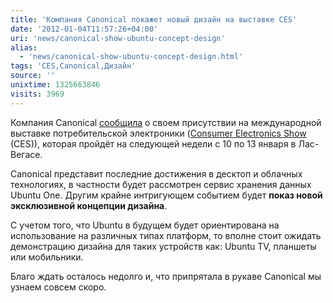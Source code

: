 ```yaml
---
title: 'Компания Canonical покажет новый дизайн на выставке CES'
date: '2012-01-04T11:57:26+04:00'
uri: 'news/canonical-show-ubuntu-concept-design'
alias: 
  - 'news/canonical-show-ubuntu-concept-design.html'
tags: 'CES,Canonical,Дизайн'
source: ''
unixtime: 1325663846
visits: 3969
---
```

Компания Canonical [сообщила](http://blog.canonical.com/2012/01/03/canonical-at-ces-las-vegas-10th-13th-january/) о своем присутствии на международной выставке потребительской электроники ([Consumer Electronics Show](http://www.google.ru/url?sa=t&rct=j&q=ces&source=web&cd=3&ved=0CEkQFjAC&url=http%3A%2F%2Fru.wikipedia.org%2Fwiki%2FConsumer_Electronics_Show&ei=xQYET5n-JIW0-QbDhvHNAQ&usg=AFQjCNH81qoUkr83LoZWF-EdN3mkLUunzw&sig2=JxDwwPTo5nLmJxlG1PfGyA&cad=rja) (CES)), которая пройдёт на следующей недели с 10 по 13 января в Лас-Вегасе.

Canonical представит последние достижения в десктоп и облачных технологиях, в частности будет рассмотрен сервис хранения данных Ubuntu One. Другим крайне интригующем событием будет **показ новой эксклюзивной концепции дизайна**.

С учетом того, что Ubuntu в будущем будет ориентирована на использование на различных типах платформ, то вполне стоит ожидать демонстрацию дизайна для таких устройств как: Ubuntu TV, планшеты или мобильники.

Благо ждать осталось недолго и, что припрятала в рукаве Canonical мы узнаем совсем скоро.
